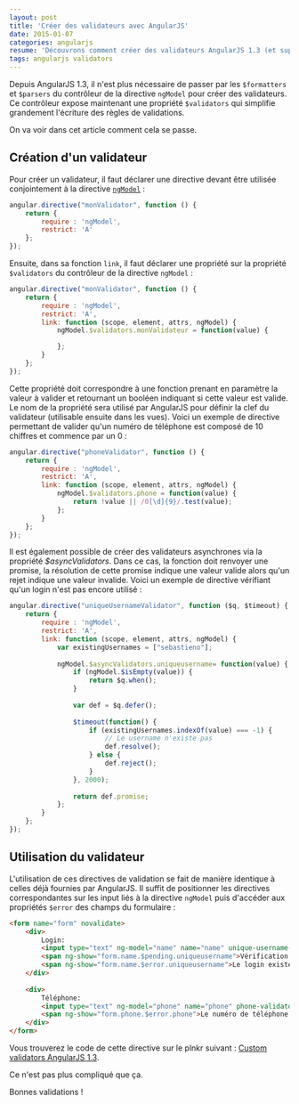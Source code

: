 ```yaml
---
layout: post
title: 'Créer des validateurs avec AngularJS'
date: 2015-01-07
categories: angularjs
resume: 'Découvrons comment créer des validateurs AngularJS 1.3 (et supérieur) en passant par la propriété $validators.'
tags: angularjs validators
---
```

Depuis AngularJS 1.3, il n'est plus nécessaire de passer par les `$formatters` et `$parsers` du contrôleur de la directive `ngModel` pour créer des validateurs. Ce contrôleur expose maintenant une propriété `$validators` qui simplifie grandement l'écriture des règles de validations.

On va voir dans cet article comment cela se passe.

## Création d'un validateur

Pour créer un validateur, il faut déclarer une directive devant être utilisée conjointement à la directive <a href="https://docs.angularjs.org/api/ng/directive/ngModel" target="_blank">`ngModel`</a> :

```js
angular.directive("monValidator", function () {
    return {
        require : 'ngModel',
        restrict: 'A'
    };
});
```

Ensuite, dans sa fonction `link`, il faut déclarer une propriété sur la propriété `$validators` du contrôleur de la directive `ngModel` :

```js
angular.directive("monValidator", function () {
    return {
        require : 'ngModel',
        restrict: 'A',
        link: function (scope, element, attrs, ngModel) {
            ngModel.$validators.monValidateur = function(value) {

            };
        }
    };
});
```

Cette propriété doit correspondre à une fonction prenant en paramètre la valeur à valider et retournant un booléen indiquant si cette valeur est valide. Le nom de la propriété sera utilisé par AngularJS pour définir la clef du validateur (utilisable ensuite dans les vues). Voici un exemple de directive permettant de valider qu'un numéro de téléphone est composé de 10 chiffres et commence par un 0 :

```js
angular.directive("phoneValidator", function () {
    return {
        require : 'ngModel',
        restrict: 'A',
        link: function (scope, element, attrs, ngModel) {
            ngModel.$validators.phone = function(value) {
                return !value || /0[\d]{9}/.test(value);
            };
        }
    };
});
```

Il est également possible de créer des validateurs asynchrones via la propriété _$asyncValidators_. Dans ce cas, la fonction doit renvoyer une promise, la résolution de cette promise indique une valeur valide alors qu'un rejet indique une valeur invalide. Voici un exemple de directive vérifiant qu'un login n'est pas encore utilisé :

```js
angular.directive("uniqueUsernameValidator", function ($q, $timeout) {
    return {
        require : 'ngModel',
        restrict: 'A',
        link: function (scope, element, attrs, ngModel) {
            var existingUsernames = ["sebastieno"];
    
            ngModel.$asyncValidators.uniqueusername= function(value) {
                if (ngModel.$isEmpty(value)) {
                    return $q.when();
                }
              
                var def = $q.defer();
    
                $timeout(function() {
                    if (existingUsernames.indexOf(value) === -1) {
                        // Le username n'existe pas
                        def.resolve();
                    } else {
                        def.reject();
                    }
                }, 2000);
    
                return def.promise;
            };
        }
    };
});
```

## Utilisation du validateur

L'utilisation de ces directives de validation se fait de manière identique à celles déjà fournies par AngularJS. Il suffit de positionner les directives correspondantes sur les input liés à la directive `ngModel` puis d'accéder aux propriétés `$error` des champs du formulaire :

```html
<form name="form" novalidate>
    <div>
        Login:
        <input type="text" ng-model="name" name="name" unique-username-validator />
        <span ng-show="form.name.$pending.uniqueusername">Vérification de la disponibilité du login...</span>
        <span ng-show="form.name.$error.uniqueusername">Le login existe déjà</span>
    </div>
      
    <div>
        Téléphone:
        <input type="text" ng-model="phone" name="phone" phone-validator />
        <span ng-show="form.phone.$error.phone">Le numéro de téléphone est incorrect</span>
    </div>
</form>
```

Vous trouverez le code de cette directive sur le plnkr suivant : <a href="http://embed.plnkr.co/sQp9gK/preview" target="_blank">Custom validators AngularJS 1.3</a>.

Ce n'est pas plus compliqué que ça.

Bonnes validations !


